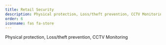 ```yaml
---
title: Retail Security
description: Physical protection, Loss/theft prevention, CCTV Monitoring
order: 6
iconname: fas fa-store
---
```

Physical protection, Loss/theft prevention, CCTV Monitoring
